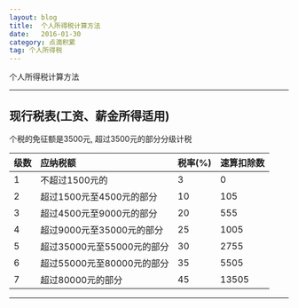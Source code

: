 ```yaml
---
layout: blog
title:  个人所得税计算方法
date:   2016-01-30
category: 点滴积累
tag: 个人所得税
---
```

个人所得税计算方法



*****
## 现行税表(工资、薪金所得适用)
个税的免征额是3500元, 超过3500元的部分分级计税

| 级数   | 应纳税额                 | 税率(%) | 速算扣除数  |
|-------|:------------------------|--------|------------|
| 1     | 不超过1500元的            |  3     |  0         |
| 2     | 超过1500元至4500元的部分   |  10    |  105       |
| 3     | 超过4500元至9000元的部分   |  20    |  555       |
| 4     | 超过9000元至35000元的部分  |  25    |  1005      |
| 5     | 超过35000元至55000元的部分 |  30    |  2755      |
| 6     | 超过55000元至80000元的部分 |  35    |  5505      |
| 7     | 超过80000元的部分         |  45    |  13505     |

*****
